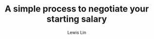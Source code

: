 ---
title: A simple process to negotiate your starting salary
publication: lewis-lin.com
article_url: https://www.lewis-lin.com/blog/2016/10/13/a-simple-process-to-negotiate-your-starting-salary
author: Lewis Lin
thumbnail: lewis_c_lin.png
publication_date: 10-13-2016
---